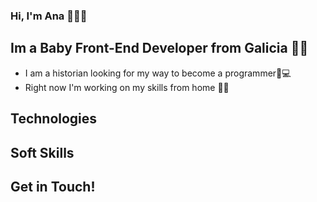 ### Hi, I'm Ana 👏🌿🍁
## Im a Baby Front-End Developer from Galicia 🌊🌊


* I am a historian looking for my way to become a programmer🚀💻  
* Right now I'm working on my skills from home 🏡🔥

## Technologies
## Soft Skills
## Get in Touch!


<!--
**anafdz92/anafdz92** is a ✨ _special_ ✨ repository because its `README.md` (this file) appears on your GitHub profile.

Here are some ideas to get you started:

- 🔭 I’m currently working on ...
- 🌱 I’m currently learning ...
- 👯 I’m looking to collaborate on ...
- 🤔 I’m looking for help with ...
- 💬 Ask me about ...
- 📫 How to reach me: ...
- 😄 Pronouns: ...
- ⚡ Fun fact: ...
-->
